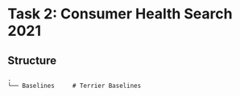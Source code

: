 # Task 2: Consumer Health Search 2021


## Structure
    .
    └── Baselines     # Terrier Baselines             



